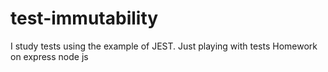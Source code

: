 # test-immutability
I study tests using the example of JEST. Just playing with tests
Homework on express node js

